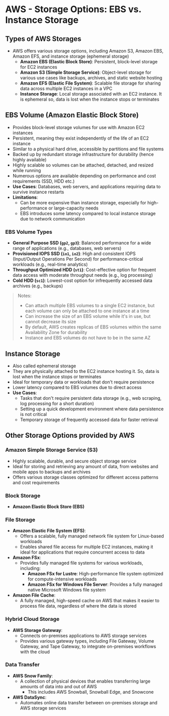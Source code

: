 # AWS - Storage Options: EBS vs. Instance Storage

## Types of AWS Storages
- AWS offers various storage options, including Amazon S3, Amazon EBS, Amazon EFS, and instance storage (ephemeral storage)
  - **Amazon EBS (Elastic Block Store)**: Persistent, block-level storage for EC2 instances
  - **Amazon S3 (Simple Storage Service)**: Object-level storage for various use cases like backups, archives, and static website hosting
  - **Amazon EFS (Elastic File System)**: Scalable file storage for sharing data across multiple EC2 instances in a VPC
  - **Instance Storage**: Local storage associated with an EC2 instance. It is ephemeral so, data is lost when the instance stops or terminates

## EBS Volume (Amazon Elastic Block Store)
- Provides block-level storage volumes for use with Amazon EC2 instances
- Persistent, meaning they exist independently of the life of an EC2 instance
- Similar to a physical hard drive, accessible by partitions and file systems
- Backed up by redundant storage infrastructure for durability (hence highly available)
- Highly scalable so volumes can be attached, detached, and resized while running
- Numerous options are available depending on performance and cost requirements (SSD, HDD etc.)
- **Use Cases**: Databases, web servers, and applications requiring data to survive instance restarts
- **Limitations**:
  - Can be more expensive than instance storage, especially for high-performance or large-capacity needs
  - EBS introduces some latency compared to local instance storage due to network communication

### EBS Volume Types
- **General Purpose SSD (``gp2``, ``gp3``)**: Balanced performance for a wide range of applications (e.g., databases, web servers)
- **Provisioned IOPS SSD (``io1``, ``io2``)**: High and consistent IOPS (Input/Output Operations Per Second) for performance-critical workloads (e.g., real-time analytics)
- **Throughput Optimized HDD (``st1``)**: Cost-effective option for frequent data access with moderate throughput needs (e.g., log processing)
- **Cold HDD (``sc1``)**: Lowest-cost option for infrequently accessed data archives (e.g., backups)

> Notes:
> - Can attach multiple EBS volumes to a single EC2 instance, but each volume can only be attached to one instance at a time
> - Can increase the size of an EBS volume while it's in use, but cannot decrease its size
> - By default, AWS creates replicas of EBS volumes within the same Availability Zone for durability
> - Instance and EBS volumes do not have to be in the same AZ

## Instance Storage
- Also called ephemeral storage
- They are physically attached to the EC2 instance hosting it. So, data is lost when the instance stops or terminates
- Ideal for temporary data or workloads that don't require persistence
- Lower latency compared to EBS volumes due to direct access
- **Use Cases**:
  - Tasks that don't require persistent data storage (e.g., web scraping, log processing for a short duration)
  - Setting up a quick development environment where data persistence is not critical
  - Temporary storage of frequently accessed data for faster retrieval

## Other Storage Options provided by AWS
### Amazon Simple Storage Service (S3)
- Highly scalable, durable, and secure object storage service
- Ideal for storing and retrieving any amount of data, from websites and mobile apps to backups and archives
- Offers various storage classes optimized for different access patterns and cost requirements

### Block Storage
- **Amazon Elastic Block Store (EBS)**
  
### File Storage
- **Amazon Elastic File System (EFS)**:
  - Offers a scalable, fully managed network file system for Linux-based workloads
  - Enables shared file access for multiple EC2 instances, making it ideal for applications that require concurrent access to data
- **Amazon FSx**:
  - Provides fully managed file systems for various workloads, including:
    - **Amazon FSx for Lustre**: High-performance file system optimized for compute-intensive workloads
    - **Amazon FSx for Windows File Server**: Provides a fully managed native Microsoft Windows file system
- **Amazon File Cache**:
    - A fully managed, high-speed cache on AWS that makes it easier to process file data, regardless of where the data is stored

### Hybrid Cloud Storage
- **AWS Storage Gateway**:
  - Connects on-premises applications to AWS storage services
  - Provides various gateway types, including File Gateway, Volume Gateway, and Tape Gateway, to integrate on-premises workflows with the cloud

### Data Transfer
- **AWS Snow Family**:
  - A collection of physical devices that enables transferring large amounts of data into and out of AWS
    - This includes AWS Snowball, Snowball Edge, and Snowcone
- **AWS DataSync**:
  - Automates online data transfer between on-premises storage and AWS storage services